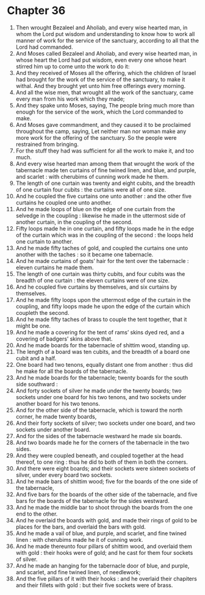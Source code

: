 # Chapter 36

1. Then wrought Bezaleel and Aholiab, and every wise hearted man, in whom the Lord put wisdom and understanding to know how to work all manner of work for the service of the sanctuary, according to all that the Lord had commanded.
2. And Moses called Bezaleel and Aholiab, and every wise hearted man, in whose heart the Lord had put wisdom, even every one whose heart stirred him up to come unto the work to do it:
3. And they received of Moses all the offering, which the children of Israel had brought for the work of the service of the sanctuary, to make it withal. And they brought yet unto him free offerings every morning.
4. And all the wise men, that wrought all the work of the sanctuary, came every man from his work which they made;
5. And they spake unto Moses, saying, The people bring much more than enough for the service of the work, which the Lord commanded to make.
6. And Moses gave commandment, and they caused it to be proclaimed throughout the camp, saying, Let neither man nor woman make any more work for the offering of the sanctuary. So the people were restrained from bringing.
7. For the stuff they had was sufficient for all the work to make it, and too much.
8. And every wise hearted man among them that wrought the work of the tabernacle made ten curtains of fine twined linen, and blue, and purple, and scarlet : with cherubims of cunning work made he them.
9. The length of one curtain was twenty and eight cubits, and the breadth of one curtain four cubits : the curtains were all of one size.
10. And he coupled the five curtains one unto another : and the other five curtains he coupled one unto another.
11. And he made loops of blue on the edge of one curtain from the selvedge in the coupling : likewise he made in the uttermost side of another curtain, in the coupling of the second.
12. Fifty loops made he in one curtain, and fifty loops made he in the edge of the curtain which was in the coupling of the second : the loops held one curtain to another.
13. And he made fifty taches of gold, and coupled the curtains one unto another with the taches : so it became one tabernacle.
14. And he made curtains of goats’ hair for the tent over the tabernacle : eleven curtains he made them.
15. The length of one curtain was thirty cubits, and four cubits was the breadth of one curtain : the eleven curtains were of one size.
16. And he coupled five curtains by themselves, and six curtains by themselves.
17. And he made fifty loops upon the uttermost edge of the curtain in the coupling, and fifty loops made he upon the edge of the curtain which coupleth the second.
18. And he made fifty taches of brass to couple the tent together, that it might be one.
19. And he made a covering for the tent of rams’ skins dyed red, and a covering of badgers’ skins above that.
20. And he made boards for the tabernacle of shittim wood, standing up.
21. The length of a board was ten cubits, and the breadth of a board one cubit and a half.
22. One board had two tenons, equally distant one from another : thus did he make for all the boards of the tabernacle.
23. And he made boards for the tabernacle; twenty boards for the south side southward :
24. And forty sockets of silver he made under the twenty boards; two sockets under one board for his two tenons, and two sockets under another board for his two tenons.
25. And for the other side of the tabernacle, which is toward the north corner, he made twenty boards,
26. And their forty sockets of silver; two sockets under one board, and two sockets under another board.
27. And for the sides of the tabernacle westward he made six boards.
28. And two boards made he for the corners of the tabernacle in the two sides.
29. And they were coupled beneath, and coupled together at the head thereof, to one ring : thus he did to both of them in both the corners.
30. And there were eight boards; and their sockets were sixteen sockets of silver, under every board two sockets.
31. And he made bars of shittim wood; five for the boards of the one side of the tabernacle,
32. And five bars for the boards of the other side of the tabernacle, and five bars for the boards of the tabernacle for the sides westward.
33. And he made the middle bar to shoot through the boards from the one end to the other.
34. And he overlaid the boards with gold, and made their rings of gold to be places for the bars, and overlaid the bars with gold.
35. And he made a vail of blue, and purple, and scarlet, and fine twined linen : with cherubims made he it of cunning work.
36. And he made thereunto four pillars of shittim wood, and overlaid them with gold : their hooks were of gold; and he cast for them four sockets of silver.
37. And he made an hanging for the tabernacle door of blue, and purple, and scarlet, and fine twined linen, of needlework;
38. And the five pillars of it with their hooks : and he overlaid their chapiters and their fillets with gold : but their five sockets were of brass.

